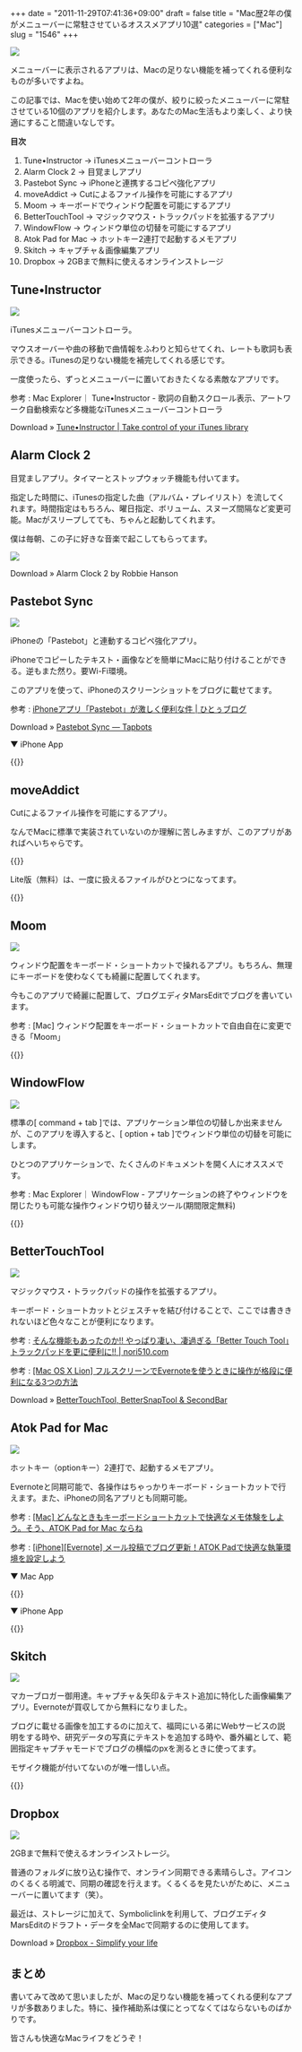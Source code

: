 +++
date = "2011-11-29T07:41:36+09:00"
draft = false
title = "Mac歴2年の僕がメニューバーに常駐させているオススメアプリ10選"
categories = ["Mac"]
slug = "1546"
+++

![](/images/2011/11/1546_1.png)

メニューバーに表示されるアプリは、Macの足りない機能を補ってくれる便利なものが多いですよね。

この記事では、Macを使い始めて2年の僕が、絞りに絞ったメニューバーに常駐させている10個のアプリを紹介します。あなたのMac生活もより楽しく、より快適にすること間違いなしです。

**目次**

1. Tune•Instructor → iTunesメニューバーコントローラ
1. Alarm Clock 2 → 目覚ましアプリ
1. Pastebot Sync → iPhoneと連携するコピペ強化アプリ
1. moveAddict →  Cutによるファイル操作を可能にするアプリ
1. Moom → キーボードでウィンドウ配置を可能にするアプリ
1. BetterTouchTool → マジックマウス・トラックパッドを拡張するアプリ
1. WindowFlow → ウィンドウ単位の切替を可能にするアプリ
1. Atok Pad for Mac → ホットキー2連打で起動するメモアプリ
1. Skitch → キャプチャ＆画像編集アプリ
1. Dropbox → 2GBまで無料に使えるオンラインストレージ

## Tune•Instructor

![](/images/2011/11/1546_2.png)

iTunesメニューバーコントローラ。

マウスオーバーや曲の移動で曲情報をふわりと知らせてくれ、レートも歌詞も表示できる。iTunesの足りない機能を補完してくれる感じです。

一度使ったら、ずっとメニューバーに置いておきたくなる素敵なアプリです。

参考 : Mac Explorer｜ Tune•Instructor - 歌詞の自動スクロール表示、アートワーク自動検索など多機能なiTunesメニューバーコントローラ

Download » [Tune•Instructor | Take control of your iTunes library](http://www.tune-instructor.de/com/)

## Alarm Clock 2

目覚ましアプリ。タイマーとストップウォッチ機能も付いてます。

指定した時間に、iTunesの指定した曲（アルバム・プレイリスト）を流してくれます。時間指定はもちろん、曜日指定、ボリューム、スヌーズ間隔など変更可能。Macがスリープしてても、ちゃんと起動してくれます。

僕は毎朝、この子に好きな音楽で起こしてもらってます。

![](/images/2011/11/1546_3.png)

Download » Alarm Clock 2 by Robbie Hanson

## Pastebot Sync

![](/images/2011/11/1546_4.png)

iPhoneの「Pastebot」と連動するコピペ強化アプリ。

iPhoneでコピーしたテキスト・画像などを簡単にMacに貼り付けることができる。逆もまた然り。要Wi-Fi環境。

このアプリを使って、iPhoneのスクリーンショットをブログに載せてます。

参考 : [iPhoneアプリ「Pastebot」が激しく便利な件 | ひとぅブログ](http://hitoxu.com/01022)

Download » [Pastebot Sync — Tapbots](http://tapbots.com/software/pastebot/#sync)

▼ iPhone App

{{<app id="344614116" title="Pastebot — コピー＆ペースト強化ソフト 1.4.1（￥350）" src="http://a1.mzstatic.com/us/r1000/028/Purple/5e/28/d1/mzi.fkztngzy.100x100-75.png">}}

## moveAddict

Cutによるファイル操作を可能にするアプリ。

なんでMacに標準で実装されていないのか理解に苦しみますが、このアプリがあればへいちゃらです。

{{<app id="404213171" title="moveAddict 2.2.5（￥700）" src="http://a5.mzstatic.com/us/r1000/012/Purple/e9/ee/37/mzi.fiourdhl.100x100-75.png">}}

Lite版（無料）は、一度に扱えるファイルがひとつになってます。

{{<app id="418870366" title="moveAddict Lite 2.2.5（無料）" src="http://a4.mzstatic.com/us/r1000/008/Purple/e9/ee/37/mzi.pddchxcn.100x100-75.png">}}

## Moom

![](/images/2011/11/1546_5.jpg)

ウィンドウ配置をキーボード・ショートカットで操れるアプリ。もちろん、無理にキーボードを使わなくても綺麗に配置してくれます。

今もこのアプリで綺麗に配置して、ブログエディタMarsEditでブログを書いています。

参考 : [Mac] ウィンドウ配置をキーボード・ショートカットで自由自在に変更できる「Moom」

{{<app id="419330170" title="Moom 2.3.2（￥450）" src="http://a2.mzstatic.com/us/r1000/101/Purple/c1/29/fc/mzi.vstjaufn.100x100-75.png">}}

## WindowFlow

![](/images/2011/11/1546_6.png)

標準の[ command + tab ]では、アプリケーション単位の切替しか出来ませんが、このアプリを導入すると、[ option + tab ]でウィンドウ単位の切替を可能にします。

ひとつのアプリケーションで、たくさんのドキュメントを開く人にオススメです。

参考 : Mac Explorer｜ WindowFlow - アプリケーションの終了やウィンドウを閉じたりも可能な操作ウィンドウ切り替えツール(期間限定無料)

{{<app id="414445104" title="WindowFlow 1.3.0（無料）" src="http://a1.mzstatic.com/us/r1000/015/Purple/ea/86/1b/mzi.qhuvutvw.100x100-75.png">}}

## BetterTouchTool

![](/images/2011/11/1546_7.jpeg)

マジックマウス・トラックパッドの操作を拡張するアプリ。

キーボード・ショートカットとジェスチャを結び付けることで、ここでは書ききれないほど色々なことが便利になります。

参考 : [そんな機能もあったのか!! やっぱり凄い、凄過ぎる「Better Touch Tool」トラックパッドを更に便利に!! | nori510.com](http://nori510.com/archives/4208)

参考 : [[Mac OS X Lion] フルスクリーンでEvernoteを使うときに操作が格段に便利になる3つの方法](http://rakuishi.com/mac/1348/)

Download » [BetterTouchTool, BetterSnapTool & SecondBar](http://blog.boastr.net/?page_id=1722)

## Atok Pad for Mac

![](/images/2011/11/1546_8.png)

ホットキー（optionキー）2連打で、起動するメモアプリ。

Evernoteと同期可能で、各操作はちゃっかりキーボード・ショートカットで行えます。また、iPhoneの同名アプリとも同期可能。

参考 : [[Mac] どんなときもキーボードショートカットで快適なメモ体験をしよう。そう、ATOK Pad for Mac ならね](http://rakuishi.com/mac/704/)

参考 : [[iPhone][Evernote] メール投稿でブログ更新！ATOK Padで快適な執筆環境を設定しよう](http://rakuishi.com/iphone/822/)

▼ Mac App

{{<app id="460883588" title="ATOK Pad 2.0.0（無料）" src="http://a4.mzstatic.com/us/r1000/099/Purple/6c/ae/8b/mzi.oauvlpvw.100x100-75.png">}}

▼ iPhone App

{{<app id="390360999" title="ATOK Pad 3.1.1（￥1,200）" src="http://a5.mzstatic.com/us/r1000/105/Purple/3e/8d/6e/mzl.kpvplvtw.100x100-75.jpg">}}

## Skitch

![](/images/2011/11/1546_9.png)

マカーブロガー御用達。キャプチャ＆矢印＆テキスト追加に特化した画像編集アプリ。Evernoteが買収してから無料になりました。

ブログに載せる画像を加工するのに加えて、福岡にいる弟にWebサービスの説明をする時や、研究データの写真にテキストを追加する時や、番外編として、範囲指定キャプチャモードでブログの横幅のpxを測るときに使ってます。

モザイク機能が付いてないのが唯一惜しい点。

{{<app id="425955336" title="Skitch 1.0.7（無料）" src="http://a5.mzstatic.com/us/r1000/075/Purple/57/16/a3/mzi.tnvgpauc.100x100-75.png">}}

## Dropbox

![](/images/2011/11/1546_10.png)

2GBまで無料で使えるオンラインストレージ。

普通のフォルダに放り込む操作で、オンライン同期できる素晴らしさ。アイコンのくるくる明滅で、同期の確認を行えます。くるくるを見たいがために、メニューバーに置いてます（笑）。

最近は、ストレージに加えて、Symboliclinkを利用して、ブログエディタMarsEditのドラフト・データを全Macで同期するのに使用してます。

Download » [Dropbox - Simplify your life](http://www.dropbox.com/)

## まとめ

書いてみて改めて思いましたが、Macの足りない機能を補ってくれる便利なアプリが多数ありました。特に、操作補助系は僕にとってなくてはならないものばかりです。

皆さんも快適なMacライフをどうぞ！
